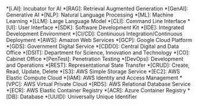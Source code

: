 *[i.AI]: Incubator for AI
*[RAG]: Retrieval Augmented Generation
*[GenAI]: Generative AI
*[NLP]: Natural Language Processing
*[ML]: Machine Learning
*[LLM]: Large Language Model
*[CLI]: Command Line Interface
*[UI]: User Interface
*[SDK]: Software Development Kit
*[IDE]: Integrated Development Environment
*[CI/CD]: Continuous Integration/Continuous Deployment
*[AWS]: Amazon Web Services
*[GCP]: Google Cloud Platform
*[GDS]: Government Digital Service
*[CDDO]: Central Digital and Data Office
*[DSIT]: Department for Science, Innovation and Technology
*[CO]: Cabinet Office
*[PenTest]: Penetration Testing
*[DevOps]: Development and Operations
*[REST]: Representational State Transfer
*[CRUD]: Create, Read, Update, Delete
*[S3]: AWS Simple Storage Service
*[EC2]: AWS Elastic Compute Cloud
*[IAM]: AWS Identity and Access Management
*[VPC]: AWS Virtual Private Cloud
*[RDS]: AWS Relational Database Service
*[ECR]: AWS Elastic Container Registry
*[ACR]: Azure Container Registry
*[DB]: Database
*[UUID]: Universally Unique Identifier